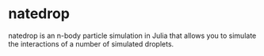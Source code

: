 # natedrop
natedrop is an n-body particle simulation in Julia that allows you to simulate the interactions of a number of simulated droplets. 
